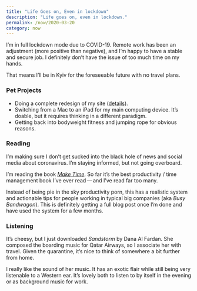 ```yaml
---
title: "Life Goes on, Even in lockdown"
description: "Life goes on, even in lockdown."
permalink: /now/2020-03-20
category: now
---
```


I’m in full lockdown mode due to COVID-19. Remote work has been an adjustment (more positive than negative), and I’m happy to have a stable and secure job. I definitely don’t have the issue of too much time on my hands. 

That means I’ll be in Kyiv for the foreseeable future with no travel plans. 

### Pet Projects 

- Doing a complete redesign of my site ([details](/redesign)).  
- Switching from a Mac to an iPad for my main computing device. It’s doable, but it requires thinking in a different paradigm. 
- Getting back into bodyweight fitness and jumping rope for obvious reasons. 


### Reading 

I’m making sure I don’t get sucked into the black hole of news and social media about coronavirus. I’m staying informed, but not going overboard. 

I’m reading the book *[Make Time](https://maketime.blog)*. So far it’s the best productivity / time management book I’ve ever read&thinsp;—&thinsp;and I’ve read far too many.

Instead of being pie in the sky productivity porn, this has a realistic system and actionable tips for people working in typical big companies (aka *Busy Bandwagon*). This is definitely getting a full blog post once I’m done and have used the system for a few months.  

### Listening 

It’s cheesy, but I just downloaded *Sandstorm* by Dana Al Fardan. She composed the boarding music for Qatar Airways, so I associate her with travel. Given the quarantine, it’s nice to think of somewhere a bit further from home. 

I really like the sound of her music. It has an exotic flair while still being very listenable to a Western ear. It’s lovely both to listen to by itself in the evening or as background music for work. 